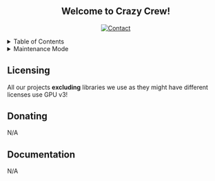 <div align="center">

  <h2 align="center">Welcome to Crazy Crew!</h2>

[![Contact][discord-shield]][discord-url]

</div>

<!-- Table of Contents -->
<details>
  <summary>Table of Contents</summary>
  <ol>
    <li><a href="#licensing">License</a></li>
    <li><a href="#donating">Donating</a></li>
    <li><a href="#documentation>Documentation</a></li>
  </ol>
</details>

<!-- Project Links -->
<details>
  <summary>Project Links</summary>
  <ol>
    <li><a href="https://github.com/Crazy-Crew/Crazy-Enchantments">CrazyEnchantments</a></li>
    <li><a href="https://github.com/Crazy-Crew/Crazy-Auctions">CrazyAuctions</a></li>
    <li><a href="https://github.com/Crazy-Crew/Crazy-Envoys">CrazyEnvoys</a></li>
    <li><a href="https://github.com/Crazy-Crew/Crazy-Crates">CrazyCrates</a></li>
    <li><a href="https://github.com/Crazy-Crew/Vouchers">Vouchers</a></li>
  </ol>
</details>

<details>
  <summary>Maintenance Mode</summary>
   <ol>
     <li><a href="https://github.com/Crazy-Crew/EpicSellChest">EpicSellChest</a></li>
     <li><a href="https://github.com/Crazy-Crew/BlockParticles">BlockParticles</a></li>
   </ol>
</details>

## Licensing
All our projects **excluding** libraries we use as they might have different licenses use GPU v3!

## Donating
N/A

## Documentation
N/A

[discord-shield]: https://img.shields.io/discord/182615261403283459.svg?style=for-the-badge
[discord-url]: https://discord.badbones69.com

